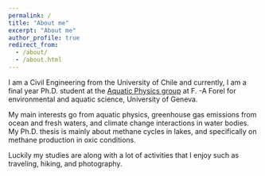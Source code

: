 ```yaml
---
permalink: /
title: "About me"
excerpt: "About me"
author_profile: true
redirect_from: 
  - /about/
  - /about.html
---
```

I am a Civil Engineering from the University of Chile and currently, I am a final year Ph.D. student at the [Aquatic Physics group](https://www.unige.ch/forel/en/physique-aqua/) at F. -A Forel for environmental and aquatic science, University of Geneva.

My main interests go from aquatic physics, greenhouse gas emissions from ocean and fresh waters, and climate change interactions in water bodies. My Ph.D. thesis is mainly about methane cycles in lakes, and specifically on methane production in oxic conditions.

Luckily my studies are along with a lot of activities that I enjoy such as traveling, hiking, and photography.
